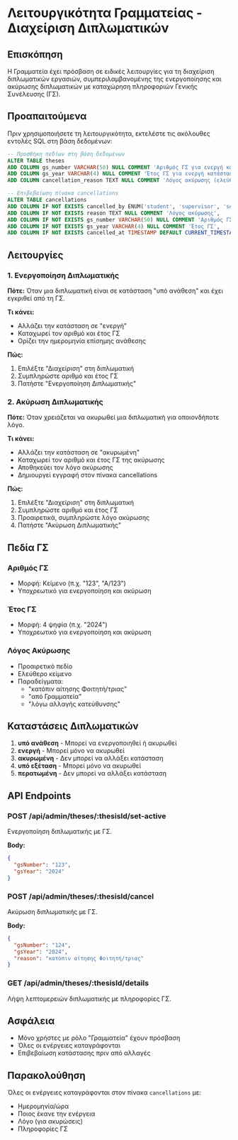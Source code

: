 # Λειτουργικότητα Γραμματείας - Διαχείριση Διπλωματικών

## Επισκόπηση

Η Γραμματεία έχει πρόσβαση σε ειδικές λειτουργίες για τη διαχείριση διπλωματικών εργασιών, συμπεριλαμβανομένης της ενεργοποίησης και ακύρωσης διπλωματικών με καταχώρηση πληροφοριών Γενικής Συνέλευσης (ΓΣ).

## Προαπαιτούμενα

Πριν χρησιμοποιήσετε τη λειτουργικότητα, εκτελέστε τις ακόλουθες εντολές SQL στη βάση δεδομένων:

```sql
-- Προσθήκη πεδίων στη βάση δεδομένων
ALTER TABLE theses 
ADD COLUMN gs_number VARCHAR(50) NULL COMMENT 'Αριθμός ΓΣ για ενεργή κατάσταση',
ADD COLUMN gs_year VARCHAR(4) NULL COMMENT 'Έτος ΓΣ για ενεργή κατάσταση',
ADD COLUMN cancellation_reason TEXT NULL COMMENT 'Λόγος ακύρωσης (ελεύθερο κείμενο)';

-- Επιβεβαίωση πίνακα cancellations
ALTER TABLE cancellations 
ADD COLUMN IF NOT EXISTS cancelled_by ENUM('student', 'supervisor', 'secretariat') NOT NULL DEFAULT 'secretariat',
ADD COLUMN IF NOT EXISTS reason TEXT NULL COMMENT 'Λόγος ακύρωσης',
ADD COLUMN IF NOT EXISTS gs_number VARCHAR(50) NULL COMMENT 'Αριθμός ΓΣ',
ADD COLUMN IF NOT EXISTS gs_year VARCHAR(4) NULL COMMENT 'Έτος ΓΣ',
ADD COLUMN IF NOT EXISTS cancelled_at TIMESTAMP DEFAULT CURRENT_TIMESTAMP;
```

## Λειτουργίες

### 1. Ενεργοποίηση Διπλωματικής

**Πότε:** Όταν μια διπλωματική είναι σε κατάσταση "υπό ανάθεση" και έχει εγκριθεί από τη ΓΣ.

**Τι κάνει:**
- Αλλάζει την κατάσταση σε "ενεργή"
- Καταχωρεί τον αριθμό και έτος ΓΣ
- Ορίζει την ημερομηνία επίσημης ανάθεσης

**Πώς:**
1. Επιλέξτε "Διαχείριση" στη διπλωματική
2. Συμπληρώστε αριθμό και έτος ΓΣ
3. Πατήστε "Ενεργοποίηση Διπλωματικής"

### 2. Ακύρωση Διπλωματικής

**Πότε:** Όταν χρειάζεται να ακυρωθεί μια διπλωματική για οποιονδήποτε λόγο.

**Τι κάνει:**
- Αλλάζει την κατάσταση σε "ακυρωμένη"
- Καταχωρεί τον αριθμό και έτος ΓΣ της ακύρωσης
- Αποθηκεύει τον λόγο ακύρωσης
- Δημιουργεί εγγραφή στον πίνακα cancellations

**Πώς:**
1. Επιλέξτε "Διαχείριση" στη διπλωματική
2. Συμπληρώστε αριθμό και έτος ΓΣ
3. Προαιρετικά, συμπληρώστε λόγο ακύρωσης
4. Πατήστε "Ακύρωση Διπλωματικής"

## Πεδία ΓΣ

### Αριθμός ΓΣ
- Μορφή: Κείμενο (π.χ. "123", "Α/123")
- Υποχρεωτικό για ενεργοποίηση και ακύρωση

### Έτος ΓΣ
- Μορφή: 4 ψηφία (π.χ. "2024")
- Υποχρεωτικό για ενεργοποίηση και ακύρωση

### Λόγος Ακύρωσης
- Προαιρετικό πεδίο
- Ελεύθερο κείμενο
- Παραδείγματα:
  - "κατόπιν αίτησης Φοιτητή/τριας"
  - "από Γραμματεία"
  - "λόγω αλλαγής κατεύθυνσης"

## Καταστάσεις Διπλωματικών

1. **υπό ανάθεση** - Μπορεί να ενεργοποιηθεί ή ακυρωθεί
2. **ενεργή** - Μπορεί μόνο να ακυρωθεί
3. **ακυρωμένη** - Δεν μπορεί να αλλάξει κατάσταση
4. **υπό εξέταση** - Μπορεί μόνο να ακυρωθεί
5. **περατωμένη** - Δεν μπορεί να αλλάξει κατάσταση

## API Endpoints

### POST /api/admin/theses/:thesisId/set-active
Ενεργοποίηση διπλωματικής με ΓΣ.

**Body:**
```json
{
  "gsNumber": "123",
  "gsYear": "2024"
}
```

### POST /api/admin/theses/:thesisId/cancel
Ακύρωση διπλωματικής με ΓΣ.

**Body:**
```json
{
  "gsNumber": "124",
  "gsYear": "2024",
  "reason": "κατόπιν αίτησης Φοιτητή/τριας"
}
```

### GET /api/admin/theses/:thesisId/details
Λήψη λεπτομερειών διπλωματικής με πληροφορίες ΓΣ.

## Ασφάλεια

- Μόνο χρήστες με ρόλο "Γραμματεία" έχουν πρόσβαση
- Όλες οι ενέργειες καταγράφονται
- Επιβεβαίωση κατάστασης πριν από αλλαγές

## Παρακολούθηση

Όλες οι ενέργειες καταγράφονται στον πίνακα `cancellations` με:
- Ημερομηνία/ώρα
- Ποιος έκανε την ενέργεια
- Λόγο (για ακυρώσεις)
- Πληροφορίες ΓΣ 